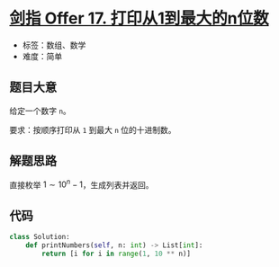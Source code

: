 # [剑指 Offer 17. 打印从1到最大的n位数](https://leetcode.cn/problems/da-yin-cong-1dao-zui-da-de-nwei-shu-lcof/)

- 标签：数组、数学
- 难度：简单

## 题目大意

给定一个数字 `n`。

要求：按顺序打印从 `1` 到最大 `n` 位的十进制数。

## 解题思路

直接枚举 $1 \sim 10^{n} - 1$，生成列表并返回。

## 代码

```Python
class Solution:
    def printNumbers(self, n: int) -> List[int]:
        return [i for i in range(1, 10 ** n)]
```

